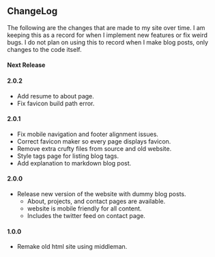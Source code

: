 ## ChangeLog

The following are the changes that are made to my site over time. I am keeping
this as a record for when I implement new features or fix weird bugs. I do
not plan on using this to record when I make blog posts, only changes to the
code itself.

#### Next Release

#### 2.0.2

- Add resume to about page.
- Fix favicon build path error.

#### 2.0.1

- Fix mobile navigation and footer alignment issues.
- Correct favicon maker so every page displays favicon.
- Remove extra crufty files from source and old website.
- Style tags page for listing blog tags.
- Add explanation to markdown blog post.

#### 2.0.0

- Release new version of the website with dummy blog posts.
  - About, projects, and contact pages are available.
  - website is mobile friendly for all content.
  - Includes the twitter feed on contact page.

#### 1.0.0

- Remake old html site using middleman.
